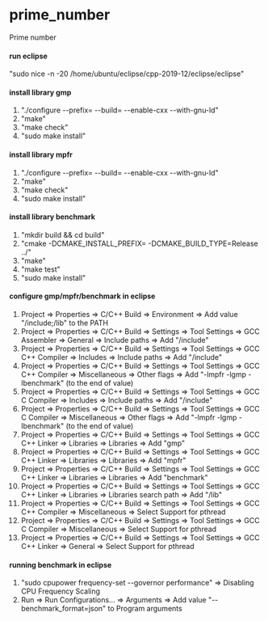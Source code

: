 # prime_number
Prime number

#### run eclipse
"sudo nice -n -20 /home/ubuntu/eclipse/cpp-2019-12/eclipse/eclipse"

#### install library gmp
1. "./configure --prefix= --build= --enable-cxx --with-gnu-ld" 
2. "make" 
3. "make check"
4. "sudo make install"

#### install library mpfr
1. "./configure --prefix= --build= --enable-cxx --with-gnu-ld"
2. "make" 
3. "make check"
4. "sudo make install"

#### install library benchmark
1. "mkdir build && cd build"
2. "cmake -DCMAKE_INSTALL_PREFIX= -DCMAKE_BUILD_TYPE=Release ../" 
3. "make"
4. "make test"
5. "sudo make install"

#### configure gmp/mpfr/benchmark in eclipse
1. Project => Properties => C/C++ Build => Environment => Add value "/include;/lib" to the PATH 
2. Project => Properties => C/C++ Build => Settings => Tool Settings => GCC Assembler => General => Include paths => Add "/include"
3. Project => Properties => C/C++ Build => Settings => Tool Settings => GCC C++ Compiler => Includes => Include paths => Add "/include" 
4. Project => Properties => C/C++ Build => Settings => Tool Settings => GCC C++ Compiler => Miscellaneous => Other flags => Add "-lmpfr -lgmp -lbenchmark" (to the end of value)
5. Project => Properties => C/C++ Build => Settings => Tool Settings => GCC C Compiler => Includes => Include paths => Add "/include" 
6. Project => Properties => C/C++ Build => Settings => Tool Settings => GCC C Compiler => Miscellaneous => Other flags => Add "-lmpfr -lgmp -lbenchmark" (to the end of value)
7. Project => Properties => C/C++ Build => Settings => Tool Settings => GCC C++ Linker => Libraries => Libraries => Add "gmp"
8. Project => Properties => C/C++ Build => Settings => Tool Settings => GCC C++ Linker => Libraries => Libraries => Add "mpfr"
9. Project => Properties => C/C++ Build => Settings => Tool Settings => GCC C++ Linker => Libraries => Libraries => Add "benchmark"
10. Project => Properties => C/C++ Build => Settings => Tool Settings => GCC C++ Linker => Libraries => Libraries search path => Add "/lib"
11. Project => Properties => C/C++ Build => Settings => Tool Settings => GCC C++ Compiler => Miscellaneous => Select Support for pthread
12. Project => Properties => C/C++ Build => Settings => Tool Settings => GCC C Compiler => Miscellaneous => Select Support for pthread
13. Project => Properties => C/C++ Build => Settings => Tool Settings => GCC C++ Linker => General => Select Support for pthread

#### running benchmark in eclipse
1. "sudo cpupower frequency-set --governor performance" => Disabling CPU Frequency Scaling
2. Run => Run Configurations... => Arguments => Add value "--benchmark_format=json" to Program arguments
